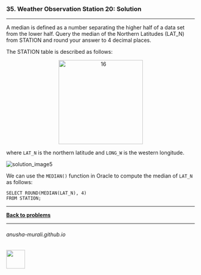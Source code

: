 ### 35. Weather Observation Station 20: Solution

---
 A median is defined as a number separating the higher half of a data set from the lower half. 
 Query the median of the Northern Latitudes (LAT_N) from STATION and round your answer to 4 decimal places.

The STATION table is described as follows:

<p align="center">
<img width="225" alt="16" src="https://github.com/user-attachments/assets/32081b67-bab3-4d54-9780-cbf8cc7abee7" />
</p>

where `LAT_N` is the northern latitude and `LONG_W` is the western longitude.

![solution_image5](https://github.com/user-attachments/assets/82f796e0-28cb-4ef0-bcdc-1a701ce7db53)

We can use the `MEDIAN()` function in Oracle to compute the median of `LAT_N` as follows:

```
SELECT ROUND(MEDIAN(LAT_N), 4)
FROM STATION;
```

---

**[Back to problems](./problems.md)**

* * *
###### anusha-murali.github.io

<img src="https://github.com/anusha-murali/anusha-murali.github.io/assets/111596338/639243aa-2857-4595-a65a-7852762bb002" width="50" height="50"/>
